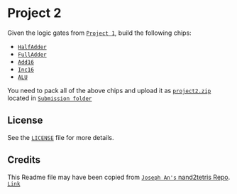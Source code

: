 # Project 2

Given the logic gates from [`Project 1`](../week01/README.md), build the following chips:

* [`HalfAdder`](./HalfAdder.hdl)
* [`FullAdder`](./FullAdder.hdl)
* [`Add16`](./Add16.hdl)
* [`Inc16`](./Inc16.hdl)
* [`ALU`](./ALU.hdl)

You need to pack all of the above chips and upload it as [`project2.zip`](./Submission/project2.zip) located in [`Submission folder`](./Submission)


## License

See the [`LICENSE`](/LICENSE) file for more details.

## Credits

This Readme file may have been copied from [`Joseph An's` ](https://github.com/josephan)[nand2tetris Repo](https://github.com/josephan/nand2tetris). [`Link`](https://github.com/josephan/nand2tetris/blob/master/README.md)

